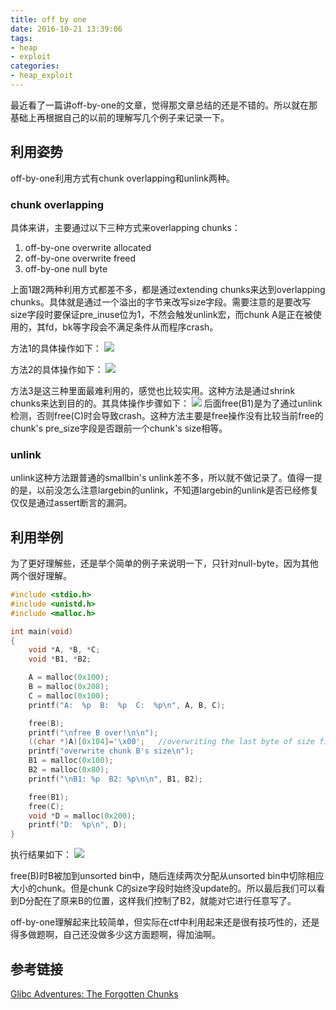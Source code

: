 ```yaml
---
title: off by one
date: 2016-10-21 13:39:06
tags:
- heap
- exploit
categories:
- heap_exploit
---
```


最近看了一篇讲off-by-one的文章，觉得那文章总结的还是不错的。所以就在那基础上再根据自己的以前的理解写几个例子来记录一下。

## 利用姿势

off-by-one利用方式有chunk overlapping和unlink两种。

### chunk overlapping

具体来讲，主要通过以下三种方式来overlapping chunks：
1. off-by-one overwrite allocated
2. off-by-one overwrite freed
3. off-by-one null byte
<!-- more -->
上面1跟2两种利用方式都差不多，都是通过extending chunks来达到overlapping chunks。具体就是通过一个溢出的字节来改写size字段。需要注意的是要改写size字段时要保证pre_inuse位为1，不然会触发unlink宏，而chunk A是正在被使用的，其fd，bk等字段会不满足条件从而程序crash。

方法1的具体操作如下：
<img src="http://of38fq57s.bkt.clouddn.com/off-by-one-allocate.PNG">

方法2的具体操作如下：
<img src="http://of38fq57s.bkt.clouddn.com/off-by-one-free.PNG">

方法3是这三种里面最难利用的，感觉也比较实用。这种方法是通过shrink chunks来达到目的的。其具体操作步骤如下：
<img src="http://of38fq57s.bkt.clouddn.com/off-by-one-null-Byte.PNG">
后面free(B1)是为了通过unlink检测，否则free(C)时会导致crash。这种方法主要是free操作没有比较当前free的chunk's pre_size字段是否跟前一个chunk's size相等。


### unlink
unlink这种方法跟普通的smallbin's unlink差不多，所以就不做记录了。值得一提的是，以前没怎么注意largebin的unlink，不知道largebin的unlink是否已经修复仅仅是通过assert断言的漏洞。

## 利用举例
为了更好理解些，还是举个简单的例子来说明一下，只针对null-byte，因为其他两个很好理解。

```c
#include <stdio.h>
#include <unistd.h>
#include <malloc.h>

int main(void)
{
    void *A, *B, *C;
    void *B1, *B2;

    A = malloc(0x100);
    B = malloc(0x208);
    C = malloc(0x100);
    printf("A:  %p  B:  %p  C:  %p\n", A, B, C);

    free(B);
    printf("\nfree B over!\n\n");
    ((char *)A)[0x104]='\x00';   //overwriting the last byte of size field to shrink chunk
    printf("overwrite chunk B's size\n");
    B1 = malloc(0x100);
    B2 = malloc(0x80);
    printf("\nB1: %p  B2: %p\n\n", B1, B2);

    free(B1);
    free(C);
    void *D = malloc(0x200);
    printf("D:  %p\n", D);
}
```
执行结果如下：
<img src="http://of38fq57s.bkt.clouddn.com/null-byte-result.PNG">

free(B)时B被加到unsorted bin中，随后连续两次分配从unsorted bin中切除相应大小的chunk。但是chunk C的size字段时始终没update的。所以最后我们可以看到D分配在了原来B的位置，这样我们控制了B2，就能对它进行任意写了。

off-by-one理解起来比较简单，但实际在ctf中利用起来还是很有技巧性的，还是得多做题啊，自己还没做多少这方面题啊，得加油啊。

## 参考链接

[Glibc Adventures: The Forgotten Chunks ](https://www.contextis.com/documents/120/Glibc_Adventures-The_Forgotten_Chunks.pdf)
